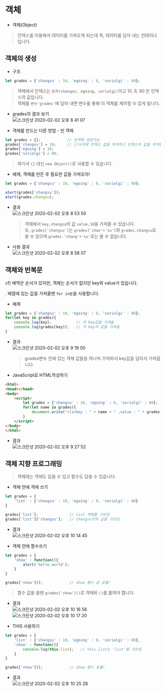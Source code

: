 # 객체
- 객체(Object)
> 인덱스를 이용해서 데이터를 가져오게 되는데 즉, 데이터를 담아 내는 컨테이너입니다.  

## 객체의 생성
- 구조
```javascript
let grades = {'changsu' : 10, 'egoing' : 6, 'sorialgi' : 80};
```
> 객체에서 인덱스는 `문자(changsu, egoing, sorialgi)`이고 10, 6, 80 은 인덱스의 값입니다.  
객체를 `변수'grades'`에 담아 내면 변수를 통해 이 객체를 제어할 수 있게 됩니다.

- grades의 결과 보기  
![스크린샷 2020-02-02 오후 8 41 07](https://user-images.githubusercontent.com/29330085/73607672-69f59a00-45fc-11ea-8f79-46538b072c76.png)  

- 객체를 만드는 다른 방법 - 빈 객체
```javascript
let grades = {};            // 빈객체 생성가능.
grades['changsu'] = 10;     // []사이에 인덱스 값을 부여하고 인덱스의 값을 부여할 수 있음. 
grades['egoing'] = 10;
grades['sorialgi'] = 80;
```
> 여기서 `{}` 대신 `new Object()`로 사용할 수 있습니다.

- 예제, 객체를 만든 후 필요한 값을 가져오자!
```javascript
let grades = {'changsu' : 10, 'egoing' : 6, 'sorialgi' : 80};

alert(grades['changsu']);
alert(grades.changsu);
```
- 결과  
![스크린샷 2020-02-02 오후 8 53 50](https://user-images.githubusercontent.com/29330085/73607795-23a13a80-45fe-11ea-997e-3df57ee09250.png)  
    > 객체에서 `key,changsu`의 값 `value,10`을 가져올 수 있습니다.  
    또, `grades['changsu']`는 `grades['chan'+'su']`와 `grades.changsu`로 쓸 수 있으며 `grades.'chang'+'su'`로는 쓸 수 없습니다.
- 사용 결과  
![스크린샷 2020-02-02 오후 8 58 07](https://user-images.githubusercontent.com/29330085/73607838-bcd05100-45fe-11ea-8b09-26ab218927a2.png)  


## 객체와 반복문
cf) 배역은 순서가 있지만, 객체는 순서가 없지만 key와 value가 있습니다.

. 배열에 있는 값을 가져올땐 `for in문`을 사용합니다.
- 예제
```javascript
let grades = {'changsu' : 10, 'egoing' : 6, 'sorialgi' : 80};
for(let key in grades){
    console.log(key);           // 각 key값을 가져옴
    console.log(grades[key]);   // 각 key의 값을 가져옴
}
```

- 결과  
![스크린샷 2020-02-02 오후 9 19 00](https://user-images.githubusercontent.com/29330085/73608084-a5469780-4601-11ea-9cc7-b065f778f5fa.png)  

    > grades변수 안에 있는 객체 값들을 하나씩 가져와서 key값을 담아서 가져옵니다.   

- JavaScript로 HTML작성하기
```html
<html>
<head></head>
<body>
    <script>
        let grades = {'changsu' : 10, 'egoing' : 6, 'sorialgi' : 80};
        for(let name in grades){
            document.write("<li>key : " + name + " ,value : " + grades[name] + "</li>");
        }
    </script>
</body>
</html>
```
- 결과  
![스크린샷 2020-02-02 오후 9 27 52](https://user-images.githubusercontent.com/29330085/73608174-e55a4a00-4602-11ea-8066-8f2bb5837808.png)  



## 객체 지향 프로그래밍
> 객체에는 객체도 담을 수 있고 함수도 담을 수 있습니다.

- 객체 안에 객체 쓰기
```javascript
let grades = {
    'list' : {'changsu' : 10, 'egoing' : 8, 'sorialgi' : 80}
}

grades['list'];              // list 객체를 가르킴
grades['list']['changsu'];   // changsu키의 값을 가르킴
```
- 결과  
![스크린샷 2020-02-02 오후 10 14 45](https://user-images.githubusercontent.com/29330085/73608709-85b36d00-4609-11ea-95aa-abb392239895.png)


- 객체 안에 함수쓰기
```javascript
let grades = {
    'show' : function(){
        alert('hello world');
    }
}

grades['show']();            // show 함수 값 호출!
```
> 함수 값을 쓸땐 `grades['show']()`로 객체뒤 `()`를 붙여야 합니다.
- 결과  
![스크린샷 2020-02-02 오후 10 16 56](https://user-images.githubusercontent.com/29330085/73608729-bd221980-4609-11ea-8ddc-2a6238659688.png)
![스크린샷 2020-02-02 오후 10 17 20](https://user-images.githubusercontent.com/29330085/73608735-cc08cc00-4609-11ea-9548-513fa88a90eb.png)

- THIS 사용하기
```javascript
let grades = {
    'list' : {'changsu' : 10, 'egoing' : 8, 'sorialgi' : 80},
    'show' : function(){
        console.log(this.list);   // this.list는 'list'를 가르킴
    }
}

grades['show']();            // show 함수 호출!
```

- 결과  
![스크린샷 2020-02-02 오후 10 25 28](https://user-images.githubusercontent.com/29330085/73608825-eee7b000-460a-11ea-8a47-6a5d3e17a9e9.png)

